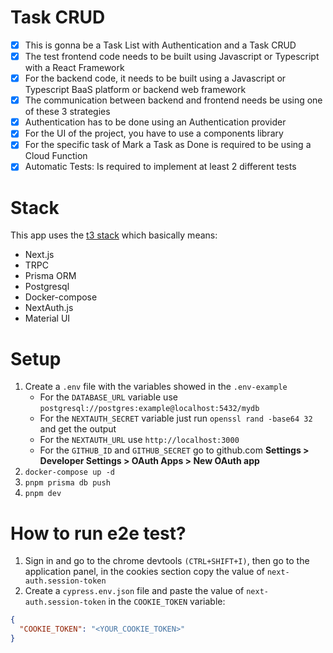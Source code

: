 # Task CRUD
- [x] This is gonna be a Task List with Authentication and a Task CRUD
- [x] The test frontend code needs to be built using Javascript or Typescript with a React Framework
- [x] For the backend code, it needs to be built using a Javascript or Typescript BaaS platform or backend web framework
- [x] The communication between backend and frontend needs be using one of these 3 strategies
- [x] Authentication has to be done using an Authentication provider
- [x] For the UI of the project, you have to use a components library
- [x] For the specific task of Mark a Task as Done is required to be using a Cloud Function
- [x] Automatic Tests: Is required to implement at least 2 different tests

# Stack

This app uses the [t3 stack](https://init.tips/) which basically means:

- Next.js
- TRPC
- Prisma ORM
- Postgresql
- Docker-compose
- NextAuth.js
- Material UI

# Setup

1. Create a `.env` file with the variables showed in the `.env-example`
   - For the `DATABASE_URL` variable use
     `postgresql://postgres:example@localhost:5432/mydb`
   - For the `NEXTAUTH_SECRET` variable just run `openssl rand -base64 32` and
     get the output
   - For the `NEXTAUTH_URL` use `http://localhost:3000`
   - For the `GITHUB_ID` and `GITHUB_SECRET` go to github.com **Settings >
     Developer Settings > OAuth Apps > New OAuth app**
1. `docker-compose up -d`
1. `pnpm prisma db push`
1. `pnpm dev`

# How to run e2e test?

1. Sign in and go to the chrome devtools `(CTRL+SHIFT+I)`, then go to the application panel, in the cookies section copy the
  value of `next-auth.session-token`
1. Create a `cypress.env.json` file and paste the value of `next-auth.session-token` in the `COOKIE_TOKEN` variable:

```json
{
  "COOKIE_TOKEN": "<YOUR_COOKIE_TOKEN>"
}
```
